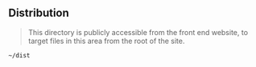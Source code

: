 ## Distribution

> This directory is publicly accessible from the front end website, to target files in this area from the root of the site.

`~/dist`

